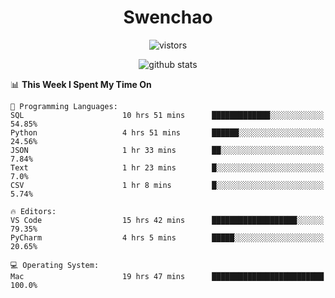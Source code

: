 <h1 align="center">Swenchao</h3>

<p align="center">
  <img src="https://visitor-badge.glitch.me/badge?page_id=Swenchao" alt="vistors" />
</p>

<p align="center">
  <img src="https://github-readme-stats.vercel.app/api?username=Swenchao&count_private=true&show_icons=true&theme=vue-dark&hide_title=true" alt="github stats" />
</p>

<!--START_SECTION:waka-->
📊 **This Week I Spent My Time On** 

```text
💬 Programming Languages: 
SQL                      10 hrs 51 mins      █████████████░░░░░░░░░░░░   54.85% 
Python                   4 hrs 51 mins       ██████░░░░░░░░░░░░░░░░░░░   24.56% 
JSON                     1 hr 33 mins        ██░░░░░░░░░░░░░░░░░░░░░░░   7.84% 
Text                     1 hr 23 mins        █░░░░░░░░░░░░░░░░░░░░░░░░   7.0% 
CSV                      1 hr 8 mins         █░░░░░░░░░░░░░░░░░░░░░░░░   5.74%

🔥 Editors: 
VS Code                  15 hrs 42 mins      ███████████████████░░░░░░   79.35% 
PyCharm                  4 hrs 5 mins        █████░░░░░░░░░░░░░░░░░░░░   20.65%

💻 Operating System: 
Mac                      19 hrs 47 mins      █████████████████████████   100.0%

```


<!--END_SECTION:waka-->
